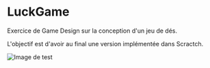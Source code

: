 # LuckGame
Exercice de Game Design sur la conception d'un jeu de dés.

L'objectif est d'avoir au final une version implémentée dans Scractch.

![Image de test](https://myoctocat.com/assets/images/base-octocat.svg](https://raw.githubusercontent.com/Herondil/LuckGame/main/Opus%20Magnum%20-%20Or%20raffin%C3%A9%20(60G%2C%20136%2C%207%2C%202023-09-25-13-14-52).gif)https://raw.githubusercontent.com/Herondil/LuckGame/main/Opus%20Magnum%20-%20Or%20raffin%C3%A9%20(60G%2C%20136%2C%207%2C%202023-09-25-13-14-52).gif)
